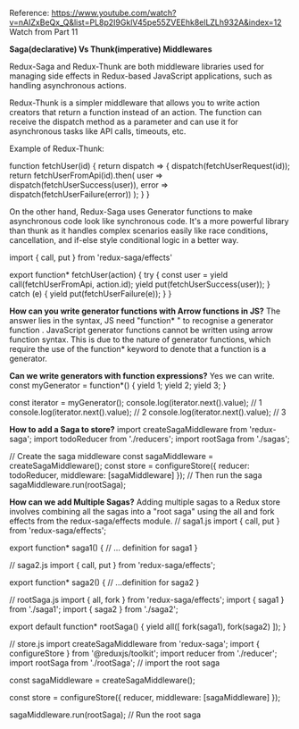 Reference: 
https://www.youtube.com/watch?v=nAIZxBeQx_Q&list=PL8p2I9GklV45pe55ZVEEhk8elLZLh932A&index=12 
Watch from Part 11

**Saga(declarative) Vs Thunk(imperative) Middlewares**

Redux-Saga and Redux-Thunk are both middleware libraries used for managing side effects in Redux-based JavaScript applications, such as handling asynchronous actions.

Redux-Thunk is a simpler middleware that allows you to write action creators that return a function instead of an action. The function can receive the dispatch method as a parameter and can use it for asynchronous tasks like API calls, timeouts, etc.

Example of Redux-Thunk:

function fetchUser(id) {
  return dispatch => {
    dispatch(fetchUserRequest(id));
    return fetchUserFromApi(id).then(
      user => dispatch(fetchUserSuccess(user)),
      error => dispatch(fetchUserFailure(error))
    );
  }
}

On the other hand, Redux-Saga uses Generator functions to make asynchronous code look like synchronous code. It's a more powerful library than thunk as it handles complex scenarios easily like race conditions, cancellation, and if-else style conditional logic in a better way.

import { call, put } from 'redux-saga/effects'

export function* fetchUser(action) {
   try {
      const user = yield call(fetchUserFromApi, action.id);
      yield put(fetchUserSuccess(user));
   } catch (e) {
      yield put(fetchUserFailure(e));
   }
}


**How can you write generator functions with Arrow functions in JS?**
The answer lies in the syntax, JS need "function* <functionName>"  to recognise a generator function .
JavaScript generator functions cannot be written using arrow function syntax. This is due to the nature of generator functions, which require the use of the function* keyword to denote that a function is a generator.

**Can we write generators with function expressions?**
Yes we can write.
const myGenerator = function*() {
  yield 1;
  yield 2;
  yield 3;
}

const iterator = myGenerator();
console.log(iterator.next().value); // 1
console.log(iterator.next().value); // 2
console.log(iterator.next().value); // 3

**How to add a Saga to store?**
import createSagaMiddleware from 'redux-saga';
import todoReducer from './reducers';
import rootSaga from './sagas';

// Create the saga middleware
const sagaMiddleware = createSagaMiddleware();
const store = configureStore({
  reducer: todoReducer,
  middleware: [sagaMiddleware]
});
// Then run the saga
sagaMiddleware.run(rootSaga);

**How can we add Multiple Sagas?**
Adding multiple sagas to a Redux store involves combining all the sagas into a "root saga" using the all and fork effects from the redux-saga/effects module.
// saga1.js
import { call, put } from 'redux-saga/effects';

export function* saga1() {
  // ... definition for saga1
}

// saga2.js
import { call, put } from 'redux-saga/effects';

export function* saga2() {
  // ...definition for saga2
}

// rootSaga.js
import { all, fork } from 'redux-saga/effects';
import { saga1 } from './saga1';
import { saga2 } from './saga2';

export default function* rootSaga() {
  yield all([
    fork(saga1),
    fork(saga2)
  ]);
}

// store.js
import createSagaMiddleware from 'redux-saga';
import { configureStore } from '@reduxjs/toolkit';
import reducer from './reducer';
import rootSaga from './rootSaga'; // import the root saga

const sagaMiddleware = createSagaMiddleware();

const store = configureStore({
    reducer,
    middleware: [sagaMiddleware]
});

sagaMiddleware.run(rootSaga); // Run the root saga




